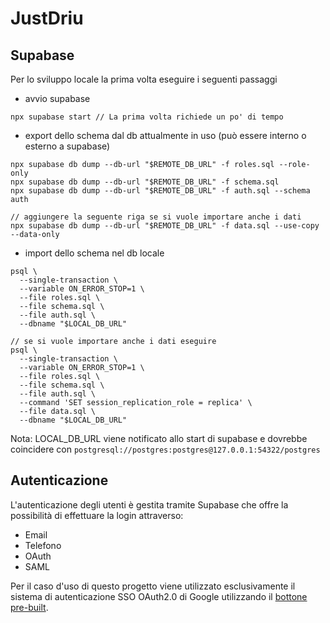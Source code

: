 # JustDriu

## Supabase

Per lo sviluppo locale la prima volta eseguire i seguenti passaggi

- avvio supabase
```
npx supabase start // La prima volta richiede un po' di tempo
```

- export dello schema dal db attualmente in uso (può essere interno o esterno a supabase)
```
npx supabase db dump --db-url "$REMOTE_DB_URL" -f roles.sql --role-only
npx supabase db dump --db-url "$REMOTE_DB_URL" -f schema.sql
npx supabase db dump --db-url "$REMOTE_DB_URL" -f auth.sql --schema auth

// aggiungere la seguente riga se si vuole importare anche i dati
npx supabase db dump --db-url "$REMOTE_DB_URL" -f data.sql --use-copy --data-only
```

- import dello schema nel db locale
```
psql \
  --single-transaction \
  --variable ON_ERROR_STOP=1 \
  --file roles.sql \
  --file schema.sql \
  --file auth.sql \
  --dbname "$LOCAL_DB_URL"

// se si vuole importare anche i dati eseguire
psql \
  --single-transaction \
  --variable ON_ERROR_STOP=1 \
  --file roles.sql \
  --file schema.sql \
  --file auth.sql \
  --command 'SET session_replication_role = replica' \
  --file data.sql \
  --dbname "$LOCAL_DB_URL"
```

Nota: LOCAL_DB_URL viene notificato allo start di supabase e dovrebbe coincidere con `postgresql://postgres:postgres@127.0.0.1:54322/postgres`

## Autenticazione

L'autenticazione degli utenti è gestita tramite Supabase che offre la possibilità di effettuare la login attraverso:
  - Email
  - Telefono
  - OAuth
  - SAML

Per il caso d'uso di questo progetto viene utilizzato esclusivamente il sistema di autenticazione SSO OAuth2.0 di Google utilizzando il [bottone pre-built](https://developers.google.com/identity/gsi/web/guides/display-button).
